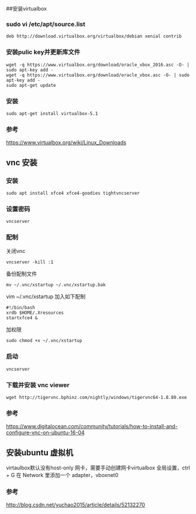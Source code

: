 ##安装virtualbox

### sudo vi /etc/apt/source.list
	
	deb http://download.virtualbox.org/virtualbox/debian xenial contrib

### 安装pulic key并更新库文件
	wget -q https://www.virtualbox.org/download/oracle_vbox_2016.asc -O- | sudo apt-key add -
	wget -q https://www.virtualbox.org/download/oracle_vbox.asc -O- | sudo apt-key add -
	sudo apt-get update
### 安装
	sudo apt-get install virtualbox-5.1
### 参考
https://www.virtualbox.org/wiki/Linux_Downloads

## vnc 安装
### 安装
	sudo apt install xfce4 xfce4-goodies tightvncserver
### 设置密码
	vncserver

### 配制
关闭vnc  

	vncserver -kill :1

备份配制文件

	mv ~/.vnc/xstartup ~/.vnc/xstartup.bak

vim ~/.vnc/xstartup 加入如下配制

	#!/bin/bash
	xrdb $HOME/.Xresources
	startxfce4 &
加权限

	sudo chmod +x ~/.vnc/xstartup

### 启动

	vncserver

### 下载并安装 vnc viewer
	wget http://tigervnc.bphinz.com/nightly/windows/tigervnc64-1.8.80.exe

### 参考
https://www.digitalocean.com/community/tutorials/how-to-install-and-configure-vnc-on-ubuntu-16-04

## 安装ubuntu 虚拟机
virtaulbox默认没有host-only 网卡，需要手动创建网卡virtualbox 全局设置，ctrl + G 在 Network 里添加一个 adapter，vboxnet0

### 参考
http://blog.csdn.net/yuchao2015/article/details/52132270

